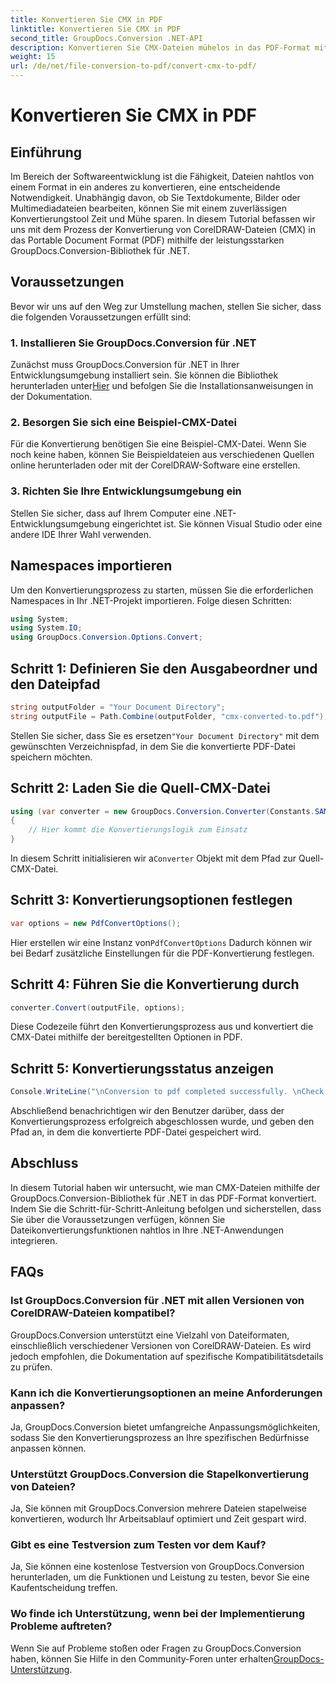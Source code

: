 ```yaml
---
title: Konvertieren Sie CMX in PDF
linktitle: Konvertieren Sie CMX in PDF
second_title: GroupDocs.Conversion .NET-API
description: Konvertieren Sie CMX-Dateien mühelos in das PDF-Format mit GroupDocs.Conversion für .NET. Integrieren Sie Dateikonvertierungsfunktionen nahtlos in Ihre .NET-Anwendungen.
weight: 15
url: /de/net/file-conversion-to-pdf/convert-cmx-to-pdf/
---
```


# Konvertieren Sie CMX in PDF

## Einführung
Im Bereich der Softwareentwicklung ist die Fähigkeit, Dateien nahtlos von einem Format in ein anderes zu konvertieren, eine entscheidende Notwendigkeit. Unabhängig davon, ob Sie Textdokumente, Bilder oder Multimediadateien bearbeiten, können Sie mit einem zuverlässigen Konvertierungstool Zeit und Mühe sparen. In diesem Tutorial befassen wir uns mit dem Prozess der Konvertierung von CorelDRAW-Dateien (CMX) in das Portable Document Format (PDF) mithilfe der leistungsstarken GroupDocs.Conversion-Bibliothek für .NET.
## Voraussetzungen
Bevor wir uns auf den Weg zur Umstellung machen, stellen Sie sicher, dass die folgenden Voraussetzungen erfüllt sind:
### 1. Installieren Sie GroupDocs.Conversion für .NET
 Zunächst muss GroupDocs.Conversion für .NET in Ihrer Entwicklungsumgebung installiert sein. Sie können die Bibliothek herunterladen unter[Hier](https://releases.groupdocs.com/conversion/net/) und befolgen Sie die Installationsanweisungen in der Dokumentation.
### 2. Besorgen Sie sich eine Beispiel-CMX-Datei
Für die Konvertierung benötigen Sie eine Beispiel-CMX-Datei. Wenn Sie noch keine haben, können Sie Beispieldateien aus verschiedenen Quellen online herunterladen oder mit der CorelDRAW-Software eine erstellen.
### 3. Richten Sie Ihre Entwicklungsumgebung ein
Stellen Sie sicher, dass auf Ihrem Computer eine .NET-Entwicklungsumgebung eingerichtet ist. Sie können Visual Studio oder eine andere IDE Ihrer Wahl verwenden.

## Namespaces importieren
Um den Konvertierungsprozess zu starten, müssen Sie die erforderlichen Namespaces in Ihr .NET-Projekt importieren. Folge diesen Schritten:

```csharp
using System;
using System.IO;
using GroupDocs.Conversion.Options.Convert;
```
## Schritt 1: Definieren Sie den Ausgabeordner und den Dateipfad
```csharp
string outputFolder = "Your Document Directory";
string outputFile = Path.Combine(outputFolder, "cmx-converted-to.pdf");
```
 Stellen Sie sicher, dass Sie es ersetzen`"Your Document Directory"` mit dem gewünschten Verzeichnispfad, in dem Sie die konvertierte PDF-Datei speichern möchten.
## Schritt 2: Laden Sie die Quell-CMX-Datei
```csharp
using (var converter = new GroupDocs.Conversion.Converter(Constants.SAMPLE_CMX))
{
    // Hier kommt die Konvertierungslogik zum Einsatz
}
```
 In diesem Schritt initialisieren wir a`Converter` Objekt mit dem Pfad zur Quell-CMX-Datei.
## Schritt 3: Konvertierungsoptionen festlegen
```csharp
var options = new PdfConvertOptions();
```
 Hier erstellen wir eine Instanz von`PdfConvertOptions` Dadurch können wir bei Bedarf zusätzliche Einstellungen für die PDF-Konvertierung festlegen.
## Schritt 4: Führen Sie die Konvertierung durch
```csharp
converter.Convert(outputFile, options);
```
Diese Codezeile führt den Konvertierungsprozess aus und konvertiert die CMX-Datei mithilfe der bereitgestellten Optionen in PDF.
## Schritt 5: Konvertierungsstatus anzeigen
```csharp
Console.WriteLine("\nConversion to pdf completed successfully. \nCheck output in {0}", outputFolder);
```
Abschließend benachrichtigen wir den Benutzer darüber, dass der Konvertierungsprozess erfolgreich abgeschlossen wurde, und geben den Pfad an, in dem die konvertierte PDF-Datei gespeichert wird.

## Abschluss
In diesem Tutorial haben wir untersucht, wie man CMX-Dateien mithilfe der GroupDocs.Conversion-Bibliothek für .NET in das PDF-Format konvertiert. Indem Sie die Schritt-für-Schritt-Anleitung befolgen und sicherstellen, dass Sie über die Voraussetzungen verfügen, können Sie Dateikonvertierungsfunktionen nahtlos in Ihre .NET-Anwendungen integrieren.
## FAQs
### Ist GroupDocs.Conversion für .NET mit allen Versionen von CorelDRAW-Dateien kompatibel?
GroupDocs.Conversion unterstützt eine Vielzahl von Dateiformaten, einschließlich verschiedener Versionen von CorelDRAW-Dateien. Es wird jedoch empfohlen, die Dokumentation auf spezifische Kompatibilitätsdetails zu prüfen.
### Kann ich die Konvertierungsoptionen an meine Anforderungen anpassen?
Ja, GroupDocs.Conversion bietet umfangreiche Anpassungsmöglichkeiten, sodass Sie den Konvertierungsprozess an Ihre spezifischen Bedürfnisse anpassen können.
### Unterstützt GroupDocs.Conversion die Stapelkonvertierung von Dateien?
Ja, Sie können mit GroupDocs.Conversion mehrere Dateien stapelweise konvertieren, wodurch Ihr Arbeitsablauf optimiert und Zeit gespart wird.
### Gibt es eine Testversion zum Testen vor dem Kauf?
Ja, Sie können eine kostenlose Testversion von GroupDocs.Conversion herunterladen, um die Funktionen und Leistung zu testen, bevor Sie eine Kaufentscheidung treffen.
### Wo finde ich Unterstützung, wenn bei der Implementierung Probleme auftreten?
Wenn Sie auf Probleme stoßen oder Fragen zu GroupDocs.Conversion haben, können Sie Hilfe in den Community-Foren unter erhalten[GroupDocs-Unterstützung](https://forum.groupdocs.com/c/conversion/11).